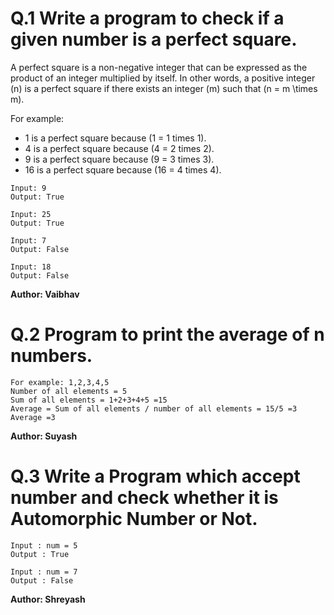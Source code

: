 # Q.1 Write a program to check if a given number is a perfect square.
A perfect square is a non-negative integer that can be expressed as the product of an integer multiplied by itself. In other words, a positive integer \(n\) is a perfect square if there exists an integer \(m\) such that \(n = m \times m\).

For example:
- 1 is a perfect square because (1 = 1 times 1).
- 4 is a perfect square because (4 = 2 times 2).
- 9 is a perfect square because (9 = 3 times 3).
- 16 is a perfect square because (16 = 4 times 4).

```
Input: 9
Output: True

Input: 25
Output: True

Input: 7 
Output: False

Input: 18
Output: False
```
**Author: Vaibhav**

# Q.2 Program to print the average of n numbers.
```
For example: 1,2,3,4,5
Number of all elements = 5
Sum of all elements = 1+2+3+4+5 =15
Average = Sum of all elements / number of all elements = 15/5 =3
Average =3
```
**Author: Suyash**

# Q.3 Write a Program which accept number and check whether it is Automorphic Number or Not.
```
Input : num = 5
Output : True

Input : num = 7
Output : False

```
**Author: Shreyash**

